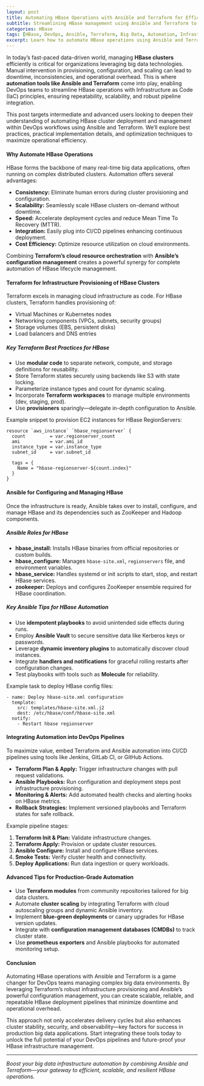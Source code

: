 ```yaml
---
layout: post  
title: Automating HBase Operations with Ansible and Terraform for Efficient DevOps Pipelines  
subtitle: Streamlining HBase management using Ansible and Terraform to enhance DevOps automation and scalability  
categories: HBase  
tags: [HBase, DevOps, Ansible, Terraform, Big Data, Automation, Infrastructure as Code, Cloud, Data Engineering]  
excerpt: Learn how to automate HBase operations using Ansible and Terraform to build scalable, reliable, and efficient DevOps pipelines for big data environments.  
---
```

In today’s fast-paced data-driven world, managing **HBase clusters** efficiently is critical for organizations leveraging big data technologies. Manual intervention in provisioning, configuration, and scaling can lead to downtime, inconsistencies, and operational overhead. This is where **automation tools like Ansible and Terraform** come into play, enabling DevOps teams to streamline HBase operations with Infrastructure as Code (IaC) principles, ensuring repeatability, scalability, and robust pipeline integration.

This post targets intermediate and advanced users looking to deepen their understanding of automating HBase cluster deployment and management within DevOps workflows using Ansible and Terraform. We’ll explore best practices, practical implementation details, and optimization techniques to maximize operational efficiency.

#### Why Automate HBase Operations

HBase forms the backbone of many real-time big data applications, often running on complex distributed clusters. Automation offers several advantages:

- **Consistency:** Eliminate human errors during cluster provisioning and configuration.
- **Scalability:** Seamlessly scale HBase clusters on-demand without downtime.
- **Speed:** Accelerate deployment cycles and reduce Mean Time To Recovery (MTTR).
- **Integration:** Easily plug into CI/CD pipelines enhancing continuous deployment.
- **Cost Efficiency:** Optimize resource utilization on cloud environments.

Combining **Terraform’s cloud resource orchestration** with **Ansible’s configuration management** creates a powerful synergy for complete automation of HBase lifecycle management.

#### Terraform for Infrastructure Provisioning of HBase Clusters

Terraform excels in managing cloud infrastructure as code. For HBase clusters, Terraform handles provisioning of:

- Virtual Machines or Kubernetes nodes
- Networking components (VPCs, subnets, security groups)
- Storage volumes (EBS, persistent disks)
- Load balancers and DNS entries

##### Key Terraform Best Practices for HBase

- Use **modular code** to separate network, compute, and storage definitions for reusability.
- Store Terraform states securely using backends like S3 with state locking.
- Parameterize instance types and count for dynamic scaling.
- Incorporate **Terraform workspaces** to manage multiple environments (dev, staging, prod).
- Use **provisioners** sparingly—delegate in-depth configuration to Ansible.

Example snippet to provision EC2 instances for HBase RegionServers:

```
resource `aws_instance` `hbase_regionserver` {
  count         = var.regionserver_count
  ami           = var.ami_id
  instance_type = var.instance_type
  subnet_id     = var.subnet_id

  tags = {
    Name = "hbase-regionserver-${count.index}"
  }
}
```

#### Ansible for Configuring and Managing HBase

Once the infrastructure is ready, Ansible takes over to install, configure, and manage HBase and its dependencies such as ZooKeeper and Hadoop components.

##### Ansible Roles for HBase

- **hbase_install:** Installs HBase binaries from official repositories or custom builds.
- **hbase_configure:** Manages `hbase-site.xml`, `regionservers` file, and environment variables.
- **hbase_service:** Handles systemd or init scripts to start, stop, and restart HBase services.
- **zookeeper:** Deploys and configures ZooKeeper ensemble required for HBase coordination.

##### Key Ansible Tips for HBase Automation

- Use **idempotent playbooks** to avoid unintended side effects during runs.
- Employ **Ansible Vault** to secure sensitive data like Kerberos keys or passwords.
- Leverage **dynamic inventory plugins** to automatically discover cloud instances.
- Integrate **handlers and notifications** for graceful rolling restarts after configuration changes.
- Test playbooks with tools such as **Molecule** for reliability.

Example task to deploy HBase config files:

```
- name: Deploy hbase-site.xml configuration
  template:
    src: templates/hbase-site.xml.j2
    dest: /etc/hbase/conf/hbase-site.xml
  notify:
    - Restart hbase regionserver
```

#### Integrating Automation into DevOps Pipelines

To maximize value, embed Terraform and Ansible automation into CI/CD pipelines using tools like Jenkins, GitLab CI, or GitHub Actions.

- **Terraform Plan & Apply:** Trigger infrastructure changes with pull request validations.
- **Ansible Playbooks:** Run configuration and deployment steps post infrastructure provisioning.
- **Monitoring & Alerts:** Add automated health checks and alerting hooks on HBase metrics.
- **Rollback Strategies:** Implement versioned playbooks and Terraform states for safe rollback.

Example pipeline stages:

1. **Terraform Init & Plan:** Validate infrastructure changes.
2. **Terraform Apply:** Provision or update cluster resources.
3. **Ansible Configure:** Install and configure HBase services.
4. **Smoke Tests:** Verify cluster health and connectivity.
5. **Deploy Applications:** Run data ingestion or query workloads.

#### Advanced Tips for Production-Grade Automation

- Use **Terraform modules** from community repositories tailored for big data clusters.
- Automate **cluster scaling** by integrating Terraform with cloud autoscaling groups and dynamic Ansible inventory.
- Implement **blue-green deployments** or canary upgrades for HBase version updates.
- Integrate with **configuration management databases (CMDBs)** to track cluster state.
- Use **prometheus exporters** and Ansible playbooks for automated monitoring setup.

#### Conclusion

Automating HBase operations with Ansible and Terraform is a game changer for DevOps teams managing complex big data environments. By leveraging Terraform’s robust infrastructure provisioning and Ansible’s powerful configuration management, you can create scalable, reliable, and repeatable HBase deployment pipelines that minimize downtime and operational overhead.

This approach not only accelerates delivery cycles but also enhances cluster stability, security, and observability—key factors for success in production big data applications. Start integrating these tools today to unlock the full potential of your DevOps pipelines and future-proof your HBase infrastructure management.

---

*Boost your big data infrastructure automation by combining Ansible and Terraform—your gateway to efficient, scalable, and resilient HBase operations.*
